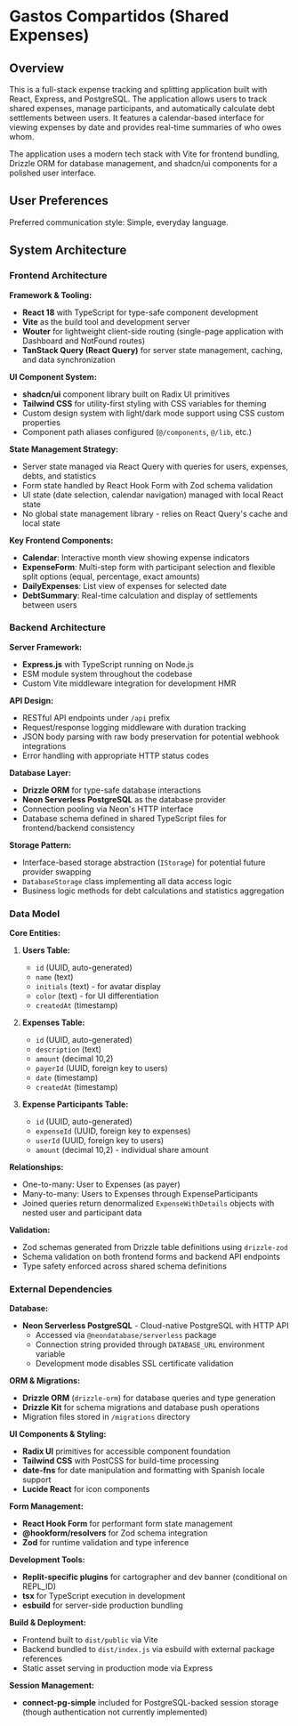 # Gastos Compartidos (Shared Expenses)

## Overview

This is a full-stack expense tracking and splitting application built with React, Express, and PostgreSQL. The application allows users to track shared expenses, manage participants, and automatically calculate debt settlements between users. It features a calendar-based interface for viewing expenses by date and provides real-time summaries of who owes whom.

The application uses a modern tech stack with Vite for frontend bundling, Drizzle ORM for database management, and shadcn/ui components for a polished user interface.

## User Preferences

Preferred communication style: Simple, everyday language.

## System Architecture

### Frontend Architecture

**Framework & Tooling:**
- **React 18** with TypeScript for type-safe component development
- **Vite** as the build tool and development server
- **Wouter** for lightweight client-side routing (single-page application with Dashboard and NotFound routes)
- **TanStack Query (React Query)** for server state management, caching, and data synchronization

**UI Component System:**
- **shadcn/ui** component library built on Radix UI primitives
- **Tailwind CSS** for utility-first styling with CSS variables for theming
- Custom design system with light/dark mode support using CSS custom properties
- Component path aliases configured (`@/components`, `@/lib`, etc.)

**State Management Strategy:**
- Server state managed via React Query with queries for users, expenses, debts, and statistics
- Form state handled by React Hook Form with Zod schema validation
- UI state (date selection, calendar navigation) managed with local React state
- No global state management library - relies on React Query's cache and local state

**Key Frontend Components:**
- **Calendar**: Interactive month view showing expense indicators
- **ExpenseForm**: Multi-step form with participant selection and flexible split options (equal, percentage, exact amounts)
- **DailyExpenses**: List view of expenses for selected date
- **DebtSummary**: Real-time calculation and display of settlements between users

### Backend Architecture

**Server Framework:**
- **Express.js** with TypeScript running on Node.js
- ESM module system throughout the codebase
- Custom Vite middleware integration for development HMR

**API Design:**
- RESTful API endpoints under `/api` prefix
- Request/response logging middleware with duration tracking
- JSON body parsing with raw body preservation for potential webhook integrations
- Error handling with appropriate HTTP status codes

**Database Layer:**
- **Drizzle ORM** for type-safe database interactions
- **Neon Serverless PostgreSQL** as the database provider
- Connection pooling via Neon's HTTP interface
- Database schema defined in shared TypeScript files for frontend/backend consistency

**Storage Pattern:**
- Interface-based storage abstraction (`IStorage`) for potential future provider swapping
- `DatabaseStorage` class implementing all data access logic
- Business logic methods for debt calculations and statistics aggregation

### Data Model

**Core Entities:**

1. **Users Table:**
   - `id` (UUID, auto-generated)
   - `name` (text)
   - `initials` (text) - for avatar display
   - `color` (text) - for UI differentiation
   - `createdAt` (timestamp)

2. **Expenses Table:**
   - `id` (UUID, auto-generated)
   - `description` (text)
   - `amount` (decimal 10,2)
   - `payerId` (UUID, foreign key to users)
   - `date` (timestamp)
   - `createdAt` (timestamp)

3. **Expense Participants Table:**
   - `id` (UUID, auto-generated)
   - `expenseId` (UUID, foreign key to expenses)
   - `userId` (UUID, foreign key to users)
   - `amount` (decimal 10,2) - individual share amount

**Relationships:**
- One-to-many: User to Expenses (as payer)
- Many-to-many: Users to Expenses through ExpenseParticipants
- Joined queries return denormalized `ExpenseWithDetails` objects with nested user and participant data

**Validation:**
- Zod schemas generated from Drizzle table definitions using `drizzle-zod`
- Schema validation on both frontend forms and backend API endpoints
- Type safety enforced across shared schema definitions

### External Dependencies

**Database:**
- **Neon Serverless PostgreSQL** - Cloud-native PostgreSQL with HTTP API
  - Accessed via `@neondatabase/serverless` package
  - Connection string provided through `DATABASE_URL` environment variable
  - Development mode disables SSL certificate validation

**ORM & Migrations:**
- **Drizzle ORM** (`drizzle-orm`) for database queries and type generation
- **Drizzle Kit** for schema migrations and database push operations
- Migration files stored in `/migrations` directory

**UI Components & Styling:**
- **Radix UI** primitives for accessible component foundation
- **Tailwind CSS** with PostCSS for build-time processing
- **date-fns** for date manipulation and formatting with Spanish locale support
- **Lucide React** for icon components

**Form Management:**
- **React Hook Form** for performant form state management
- **@hookform/resolvers** for Zod schema integration
- **Zod** for runtime validation and type inference

**Development Tools:**
- **Replit-specific plugins** for cartographer and dev banner (conditional on REPL_ID)
- **tsx** for TypeScript execution in development
- **esbuild** for server-side production bundling

**Build & Deployment:**
- Frontend built to `dist/public` via Vite
- Backend bundled to `dist/index.js` via esbuild with external package references
- Static asset serving in production mode via Express

**Session Management:**
- **connect-pg-simple** included for PostgreSQL-backed session storage (though authentication not currently implemented)